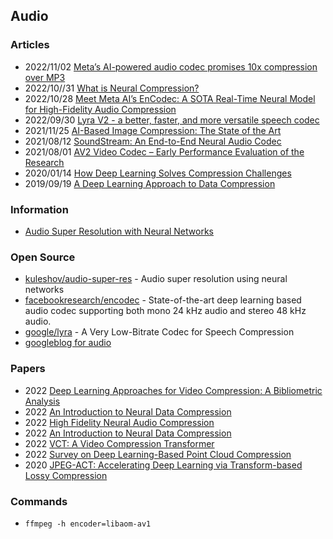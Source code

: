 ## Audio


### Articles
- 2022/11/02 [Meta’s AI-powered audio codec promises 10x compression over MP3](https://arstechnica.com/information-technology/2022/11/metas-ai-powered-audio-codec-promises-10x-compression-over-mp3/)
- 2022/10//31 [What is Neural Compression?](https://metaphysic.ai/what-is-neural-compression/)
- 2022/10/28 [Meet Meta AI’s EnCodec: A SOTA Real-Time Neural Model for High-Fidelity Audio Compression](https://medium.com/syncedreview/meet-meta-ais-encodec-a-sota-real-time-neural-model-for-high-fidelity-audio-compression-93668d13fde7)
- 2022/09/30 [Lyra V2 - a better, faster, and more versatile speech codec](https://opensource.googleblog.com/2022/09/lyra-v2-a-better-faster-and-more-versatile-speech-codec.html)
- 2021/11/25 [AI-Based Image Compression: The State of the Art](https://towardsdatascience.com/ai-based-image-compression-the-state-of-the-art-fb5aa6042bfa)
- 2021/08/12 [SoundStream: An End-to-End Neural Audio Codec](https://ai.googleblog.com/2021/08/soundstream-end-to-end-neural-audio.html)
- 2021/08/01 [AV2 Video Codec – Early Performance Evaluation of the Research](https://ottverse.com/av2-video-codec-evaluation/)
- 2020/01/14 [How Deep Learning Solves Compression Challenges](https://heartbeat.comet.ml/how-deep-learning-solves-compression-challenges-2ea1ab3a3f5c)
- 2019/09/19 [A Deep Learning Approach to Data Compression](https://bair.berkeley.edu/blog/2019/09/19/bit-swap/)


### Information
- [Audio Super Resolution with Neural Networks](https://kuleshov.github.io/audio-super-res/)


### Open Source
- [kuleshov/audio-super-res](https://github.com/kuleshov/audio-super-res) - Audio super resolution using neural networks
- [facebookresearch/encodec](https://github.com/facebookresearch/encodec) - State-of-the-art deep learning based audio codec supporting both mono 24 kHz audio and stereo 48 kHz audio.
- [google/lyra](https://github.com/google/lyra) - A Very Low-Bitrate Codec for Speech Compression
- [googleblog for audio](https://www.googblogs.com/tag/audio/)


### Papers
- 2022 [Deep Learning Approaches for Video Compression: A Bibliometric Analysis](https://mdpi-res.com/d_attachment/BDCC/BDCC-06-00044/article_deploy/BDCC-06-00044-v2.pdf)
- 2022 [An Introduction to Neural Data Compression](https://arxiv.org/abs/2202.06533)
- 2022 [High Fidelity Neural Audio Compression](https://arxiv.org/pdf/2210.13438.pdf)
- 2022 [An Introduction to Neural Data Compression](https://arxiv.org/pdf/2202.06533.pdf)
- 2022 [VCT: A Video Compression Transformer](https://paperswithcode.com/paper/vct-a-video-compression-transformer)
- 2022 [Survey on Deep Learning-Based Point Cloud Compression](https://www.frontiersin.org/articles/10.3389/frsip.2022.846972/full)
- 2020 [JPEG-ACT: Accelerating Deep Learning via Transform-based Lossy Compression](https://people.ece.ubc.ca/aamodt/papers/evans.isca2020.pdf)


### Commands
- `ffmpeg -h encoder=libaom-av1`

